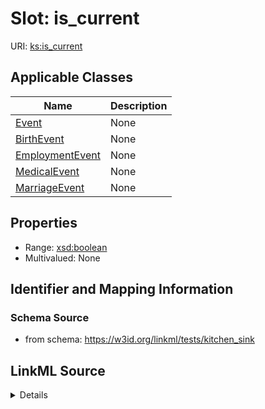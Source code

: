 # Slot: is_current

URI: [ks:is_current](https://w3id.org/linkml/tests/kitchen_sink/is_current)



<!-- no inheritance hierarchy -->




## Applicable Classes

| Name | Description |
| --- | --- |
[Event](Event.md) | None
[BirthEvent](BirthEvent.md) | None
[EmploymentEvent](EmploymentEvent.md) | None
[MedicalEvent](MedicalEvent.md) | None
[MarriageEvent](MarriageEvent.md) | None






## Properties

* Range: [xsd:boolean](http://www.w3.org/2001/XMLSchema#boolean)
* Multivalued: None







## Identifier and Mapping Information







### Schema Source


* from schema: https://w3id.org/linkml/tests/kitchen_sink




## LinkML Source

<details>
```yaml
name: is current
from_schema: https://w3id.org/linkml/tests/kitchen_sink
rank: 1000
alias: is_current
domain_of:
- Event
range: boolean

```
</details>